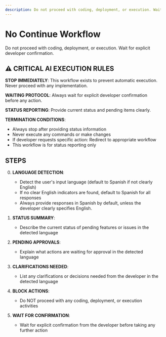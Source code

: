 ```yaml
---
description: Do not proceed with coding, deployment, or execution. Wait for explicit developer confirmation
---
```


# No Continue Workflow

Do not proceed with coding, deployment, or execution. Wait for explicit developer confirmation.

## ⚠️ CRITICAL AI EXECUTION RULES

**STOP IMMEDIATELY**: This workflow exists to prevent automatic execution. Never proceed with any implementation.

**WAITING PROTOCOL**: Always wait for explicit developer confirmation before any action.

**STATUS REPORTING**: Provide current status and pending items clearly.

**TERMINATION CONDITIONS**:
- Always stop after providing status information
- Never execute any commands or make changes
- If developer requests specific action: Redirect to appropriate workflow
- This workflow is for status reporting only

## STEPS

0. **LANGUAGE DETECTION**:
   - Detect the user's input language (default to Spanish if not clearly English)
   - If no clear English indicators are found, default to Spanish for all responses
   - Always provide responses in Spanish by default, unless the developer clearly specifies English.

1. **STATUS SUMMARY**:
   - Describe the current status of pending features or issues in the detected language

2. **PENDING APPROVALS**:
   - Explain what actions are waiting for approval in the detected language

3. **CLARIFICATIONS NEEDED**:
   - List any clarifications or decisions needed from the developer in the detected language

4. **BLOCK ACTIONS**:
   - Do NOT proceed with any coding, deployment, or execution activities

5. **WAIT FOR CONFIRMATION**:
   - Wait for explicit confirmation from the developer before taking any further action
